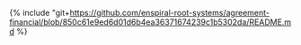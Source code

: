 {% include "git+https://github.com/enspiral-root-systems/agreement-financial/blob/850c61e9ed6d01d6b4ea36371674239c1b5302da/README.md %}